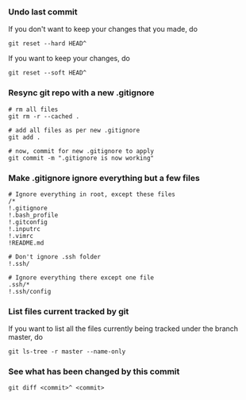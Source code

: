 ### Undo last commit

If you don't want to keep your changes that you made, do

```
git reset --hard HEAD^
```

If you want to keep your changes, do

```
git reset --soft HEAD^
```


### Resync git repo with a new .gitignore


```
# rm all files
git rm -r --cached .

# add all files as per new .gitignore
git add .

# now, commit for new .gitignore to apply
git commit -m ".gitignore is now working"
```


### Make .gitignore ignore everything but a few files

```
# Ignore everything in root, except these files
/*
!.gitignore
!.bash_profile
!.gitconfig
!.inputrc
!.vimrc
!README.md

# Don't ignore .ssh folder
!.ssh/

# Ignore everything there except one file
.ssh/*
!.ssh/config
```


### List files current tracked by git

If you want to list all the files currently being tracked under the branch master, do

```
git ls-tree -r master --name-only
```


### See what has been changed by this commit

```
git diff <commit>^ <commit>
```